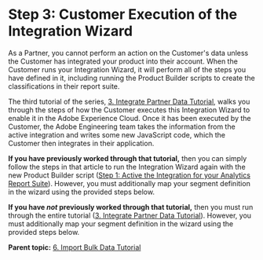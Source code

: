 # Step 3: Customer Execution of the Integration Wizard

 

As a Partner, you cannot perform an action on the Customer's data unless the Customer has integrated your product into their account. When the Customer runs your Integration Wizard, it will perform all of the steps you have defined in it, including running the Product Builder scripts to create the classifications in their report suite.

The third tutorial of the series, [3. Integrate Partner Data Tutorial](c_Integrate_Data_Connectors_Partner_Data_into_Customer_Application.md#), walks you through the steps of how the Customer executes this Integration Wizard to enable it in the Adobe Experience Cloud. Once it has been executed by the Customer, the Adobe Engineering team takes the information from the active integration and writes some new JavaScript code, which the Customer then integrates in their application.

 **If you have previously worked through that tutorial,** then you can simply follow the steps in that article to run the Integration Wizard again with the new Product Builder script \([Step 1: Active the Integration for your Analytics Report Suite](c_Active_the_Integration_for_your_Analytics_Report_Suite.md#)\). However, you must additionally map your segment definition in the wizard using the provided steps below.

 **If you have *not* previously worked through that tutorial,** then you must run through the entire tutorial \([3. Integrate Partner Data Tutorial](c_Integrate_Data_Connectors_Partner_Data_into_Customer_Application.md#)\). However, you must additionally map your segment definition in the wizard using the provided steps below.

**Parent topic:** [6. Import Bulk Data Tutorial](c_Import_bulk_Data_using_the_Partner_API.md)

